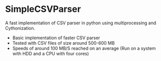 # SimpleCSVParser
A fast implementation of CSV parser in python using multiprocessing and Cythonization.
* Basic implementation of faster CSV parser
* Tested with CSV files of size around 500-600 MB
* Speeds of around 100 MB/S reached on an average (Run on a system with HDD and a CPU with four cores)
